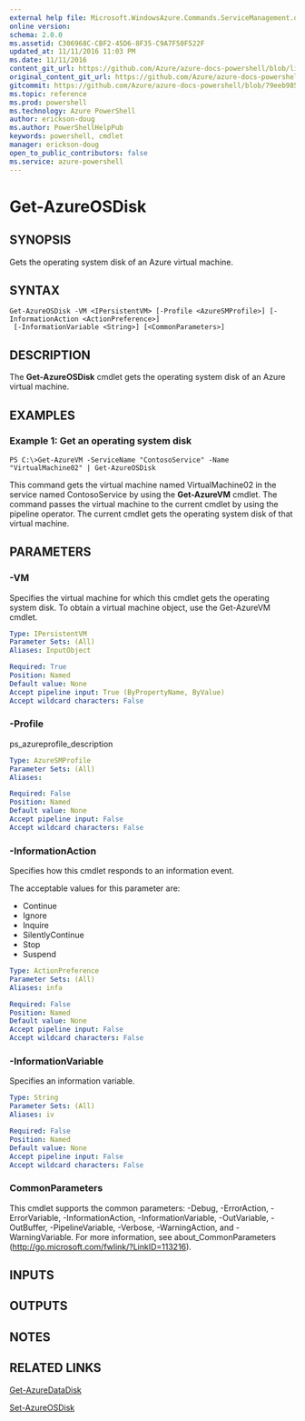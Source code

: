 ```yaml
---
external help file: Microsoft.WindowsAzure.Commands.ServiceManagement.dll-Help.xml
online version: 
schema: 2.0.0
ms.assetid: C306968C-CBF2-45D6-8F35-C9A7F50F522F
updated_at: 11/11/2016 11:03 PM
ms.date: 11/11/2016
content_git_url: https://github.com/Azure/azure-docs-powershell/blob/live/azureps-cmdlets-docs/ServiceManagement/Azure.Service/v1.6.1/Get-AzureOSDisk.md
original_content_git_url: https://github.com/Azure/azure-docs-powershell/blob/live/azureps-cmdlets-docs/ServiceManagement/Azure.Service/v1.6.1/Get-AzureOSDisk.md
gitcommit: https://github.com/Azure/azure-docs-powershell/blob/79eeb985ea480979357fb4695832a0c3d29a48bf/azureps-cmdlets-docs/ServiceManagement/Azure.Service/v1.6.1/Get-AzureOSDisk.md
ms.topic: reference
ms.prod: powershell
ms.technology: Azure PowerShell
author: erickson-doug
ms.author: PowerShellHelpPub
keywords: powershell, cmdlet
manager: erickson-doug
open_to_public_contributors: false
ms.service: azure-powershell
---
```


# Get-AzureOSDisk

## SYNOPSIS
Gets the operating system disk of an Azure virtual machine.

## SYNTAX

```
Get-AzureOSDisk -VM <IPersistentVM> [-Profile <AzureSMProfile>] [-InformationAction <ActionPreference>]
 [-InformationVariable <String>] [<CommonParameters>]
```

## DESCRIPTION
The **Get-AzureOSDisk** cmdlet gets the operating system disk of an Azure virtual machine.

## EXAMPLES

### Example 1: Get an operating system disk
```
PS C:\>Get-AzureVM -ServiceName "ContosoService" -Name "VirtualMachine02" | Get-AzureOSDisk
```

This command gets the virtual machine named VirtualMachine02 in the service named ContosoService by using the **Get-AzureVM** cmdlet.
The command passes the virtual machine to the current cmdlet by using the pipeline operator.
The current cmdlet gets the operating system disk of that virtual machine.

## PARAMETERS

### -VM
Specifies the virtual machine for which this cmdlet gets the operating system disk.
To obtain a virtual machine object, use the Get-AzureVM cmdlet.

```yaml
Type: IPersistentVM
Parameter Sets: (All)
Aliases: InputObject

Required: True
Position: Named
Default value: None
Accept pipeline input: True (ByPropertyName, ByValue)
Accept wildcard characters: False
```

### -Profile
ps_azureprofile_description

```yaml
Type: AzureSMProfile
Parameter Sets: (All)
Aliases: 

Required: False
Position: Named
Default value: None
Accept pipeline input: False
Accept wildcard characters: False
```

### -InformationAction
Specifies how this cmdlet responds to an information event.

The acceptable values for this parameter are:

- Continue
- Ignore
- Inquire
- SilentlyContinue
- Stop
- Suspend

```yaml
Type: ActionPreference
Parameter Sets: (All)
Aliases: infa

Required: False
Position: Named
Default value: None
Accept pipeline input: False
Accept wildcard characters: False
```

### -InformationVariable
Specifies an information variable.

```yaml
Type: String
Parameter Sets: (All)
Aliases: iv

Required: False
Position: Named
Default value: None
Accept pipeline input: False
Accept wildcard characters: False
```

### CommonParameters
This cmdlet supports the common parameters: -Debug, -ErrorAction, -ErrorVariable, -InformationAction, -InformationVariable, -OutVariable, -OutBuffer, -PipelineVariable, -Verbose, -WarningAction, and -WarningVariable. For more information, see about_CommonParameters (http://go.microsoft.com/fwlink/?LinkID=113216).

## INPUTS

## OUTPUTS

## NOTES

## RELATED LINKS

[Get-AzureDataDisk](xref:ServiceManagement/Azure.Service/v1.6.1/Get-AzureDataDisk.md)

[Set-AzureOSDisk](xref:ServiceManagement/Azure.Service/v1.6.1/Set-AzureOSDisk.md)


